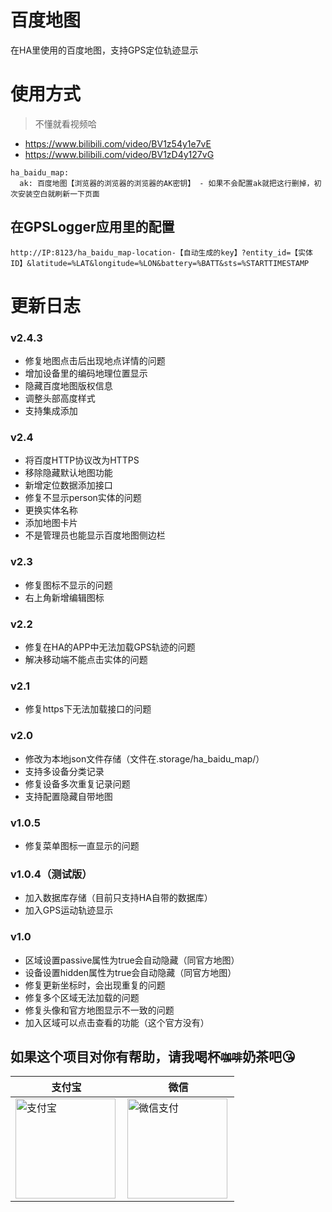 # 百度地图
在HA里使用的百度地图，支持GPS定位轨迹显示

# 使用方式

> 不懂就看视频哈
- https://www.bilibili.com/video/BV1z54y1e7vE
- https://www.bilibili.com/video/BV1zD4y127vG

```
ha_baidu_map:
  ak: 百度地图【浏览器的浏览器的浏览器的AK密钥】 - 如果不会配置ak就把这行删掉，初次安装空白就刷新一下页面
```

## 在GPSLogger应用里的配置
```
http://IP:8123/ha_baidu_map-location-【自动生成的key】?entity_id=【实体ID】&latitude=%LAT&longitude=%LON&battery=%BATT&sts=%STARTTIMESTAMP

```

# 更新日志

### v2.4.3
- 修复地图点击后出现地点详情的问题
- 增加设备里的编码地理位置显示
- 隐藏百度地图版权信息
- 调整头部高度样式
- 支持集成添加

### v2.4
- 将百度HTTP协议改为HTTPS
- 移除隐藏默认地图功能
- 新增定位数据添加接口
- 修复不显示person实体的问题
- 更换实体名称
- 添加地图卡片
- 不是管理员也能显示百度地图侧边栏

### v2.3
- 修复图标不显示的问题
- 右上角新增编辑图标

### v2.2
- 修复在HA的APP中无法加载GPS轨迹的问题
- 解决移动端不能点击实体的问题

### v2.1
- 修复https下无法加载接口的问题

### v2.0
- 修改为本地json文件存储（文件在.storage/ha_baidu_map/）
- 支持多设备分类记录
- 修复设备多次重复记录问题
- 支持配置隐藏自带地图

### v1.0.5
- 修复菜单图标一直显示的问题

### v1.0.4（测试版）
- 加入数据库存储（目前只支持HA自带的数据库）
- 加入GPS运动轨迹显示

### v1.0
- 区域设置passive属性为true会自动隐藏（同官方地图）
- 设备设置hidden属性为true会自动隐藏（同官方地图）
- 修复更新坐标时，会出现重复的问题
- 修复多个区域无法加载的问题
- 修复头像和官方地图显示不一致的问题
- 加入区域可以点击查看的功能（这个官方没有）


## 如果这个项目对你有帮助，请我喝杯<del><small>咖啡</small></del><b>奶茶</b>吧😘
|支付宝|微信|
|---|---|
<img src="https://ha.jiluxinqing.com/img/alipay.png" align="left" height="160" width="160" alt="支付宝" title="支付宝">  |  <img src="https://ha.jiluxinqing.com/img/wechat.png" align="left" height="160" width="160" alt="微信支付" title="微信">